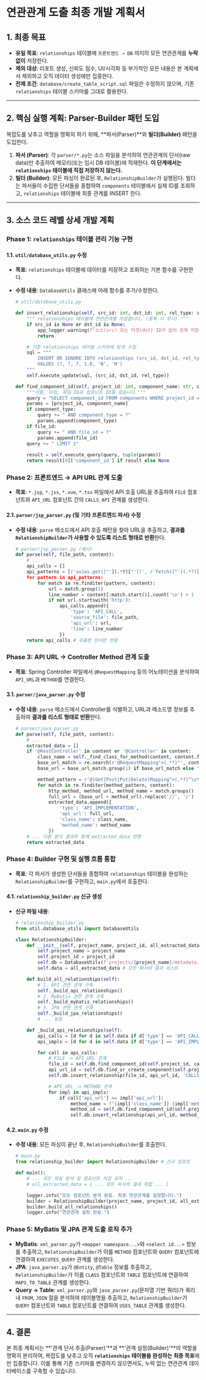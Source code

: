 # 연관관계 도출 최종 개발 계획서

## 1. 최종 목표

- **유일 목표**: `relationships` 테이블에 `프론트엔드 → DB` 까지의 모든 연관관계를 **누락 없이** 저장한다.
- **제외 대상**: 리포트 생성, 신뢰도 점수, UI/시각화 등 부가적인 모든 내용은 본 계획에서 제외하고 오직 데이터 생성에만 집중한다.
- **전제 조건**: `database/create_table_script.sql` 파일은 수정하지 않으며, 기존 `relationships` 테이블 스키마를 그대로 활용한다.

---

## 2. 핵심 실행 계획: Parser-Builder 패턴 도입

복잡도를 낮추고 역할을 명확히 하기 위해, **파서(Parser)**와 **빌더(Builder)** 패턴을 도입한다.

1.  **파서 (Parser)**: 각 `parser/*.py`는 소스 파일을 분석하여 연관관계의 단서(raw data)만 추출하여 메모리(또는 임시 DB 테이블)에 적재한다. **이 단계에서는 `relationships` 테이블에 직접 저장하지 않는다.**
2.  **빌더 (Builder)**: 모든 파싱이 완료된 후, `RelationshipBuilder`가 실행된다. 빌더는 파서들이 수집한 단서들을 종합하여 `components` 테이블에서 실제 ID를 조회하고, `relationships` 테이블에 최종 관계를 INSERT 한다.

---

## 3. 소스 코드 레벨 상세 개발 계획

### **Phase 1: `relationships` 테이블 관리 기능 구현**

#### **1.1. `util/database_utils.py` 수정**

-   **목표**: `relationships` 테이블에 데이터를 저장하고 조회하는 기본 함수를 구현한다.
-   **수정 내용**: `DatabaseUtils` 클래스에 아래 함수를 추가/수정한다.

    ```python
    # util/database_utils.py

    def insert_relationship(self, src_id: int, dst_id: int, rel_type: str, line_number: int = None):
        """ relationships 테이블에 연관관계를 저장합니다. (중복 시 무시) """
        if src_id is None or dst_id is None:
            app_logger.warning(f"소스(src) 또는 타겟(dst) ID가 없어 관계 저장을 건너뜁니다: {rel_type}")
            return

        # 기존 relationships 테이블 스키마에 맞게 수정
        sql = """
            INSERT OR IGNORE INTO relationships (src_id, dst_id, rel_type, confidence, has_error, del_yn)
            VALUES (?, ?, ?, 1.0, 'N', 'N')
        """
        self.execute_update(sql, (src_id, dst_id, rel_type))

    def find_component_id(self, project_id: int, component_name: str, component_type: str = None, file_id: int = None) -> Optional[int]:
        """이름, 타입, 파일 ID로 컴포넌트 ID를 찾습니다."""
        query = "SELECT component_id FROM components WHERE project_id = ? AND component_name = ?"
        params = [project_id, component_name]
        if component_type:
            query += " AND component_type = ?"
            params.append(component_type)
        if file_id:
            query += " AND file_id = ?"
            params.append(file_id)
        query += " LIMIT 1"
        
        result = self.execute_query(query, tuple(params))
        return result[0]['component_id'] if result else None
    ```

### **Phase 2: 프론트엔드 → API URL 관계 도출**

-   **목표**: `*.jsp`, `*.jsx`, `*.vue`, `*.tsx` 파일에서 API 호출 URL을 추출하여 `FILE` 컴포넌트와 `API_URL` 컴포넌트 간의 `CALLS_API` 관계를 생성한다.

#### **2.1. `parser/jsp_parser.py` (및 기타 프론트엔드 파서) 수정**

-   **수정 내용**: `parse` 메소드에서 API 호출 패턴을 찾아 URL을 추출하고, **결과를 `RelationshipBuilder`가 사용할 수 있도록 리스트 형태로 반환**한다.

    ```python
    # parser/jsp_parser.py (예시)
    def parse(self, file_path, content):
        # ...
        api_calls = []
        api_patterns = [r'axios.get(["'](.*?)["'])', r'fetch(["'](.*?)["'])']
        for pattern in api_patterns:
            for match in re.finditer(pattern, content):
                url = match.group(1)
                line_number = content[:match.start()].count('\n') + 1
                if not url.startswith('http'):
                    api_calls.append({
                        'type': 'API_CALL',
                        'source_file': file_path,
                        'api_url': url,
                        'line': line_number
                    })
        return api_calls # 추출한 단서만 반환
    ```

### **Phase 3: API URL → Controller Method 관계 도출**

-   **목표**: Spring Controller 파일에서 `@RequestMapping` 등의 어노테이션을 분석하여 `API_URL`과 `METHOD`를 연결한다.

#### **3.1. `parser/java_parser.py` 수정**

-   **수정 내용**: `parse` 메소드에서 Controller를 식별하고, URL과 메소드명 정보를 추출하여 **결과를 리스트 형태로 반환**한다.

    ```python
    # parser/java_parser.py
    def parse(self, file_path, content):
        # ...
        extracted_data = []
        if '@RestController' in content or '@Controller' in content:
            class_name = self._find_class_for_method(content, content.find('@Controller'))
            base_url_match = re.search(r'@RequestMapping">(.*?)"', content)
            base_url = base_url_match.group(1) if base_url_match else ''

            method_pattern = r'@(Get|Post|Put|Delete)Mapping">(.*?)"\s*[\s\S]*?(\w+)\s*\([^)]*\)'
            for match in re.finditer(method_pattern, content):
                http_method, method_url, method_name = match.groups()
                full_url = (base_url + method_url).replace('//', '/')
                extracted_data.append({
                    'type': 'API_IMPLEMENTATION',
                    'api_url': full_url,
                    'class_name': class_name,
                    'method_name': method_name
                })
        # ... 다른 분석 결과와 함께 extracted_data 반환
        return extracted_data
    ```

### **Phase 4: Builder 구현 및 실행 흐름 통합**

-   **목표**: 각 파서가 생성한 단서들을 종합하여 `relationships` 테이블을 완성하는 `RelationshipBuilder`를 구현하고, `main.py`에서 호출한다.

#### **4.1. `relationship_builder.py` 신규 생성**

-   **신규 파일 내용**:

    ```python
    # relationship_builder.py
    from util.database_utils import DatabaseUtils

    class RelationshipBuilder:
        def __init__(self, project_name, project_id, all_extracted_data):
            self.project_name = project_name
            self.project_id = project_id
            self.db = DatabaseUtils(f'projects/{project_name}/metadata.db')
            self.data = all_extracted_data # 모든 파서의 결과 리스트

        def build_all_relationships(self):
            # 1. API 관련 관계 구축
            self._build_api_relationships()
            # 2. MyBatis 관련 관계 구축
            self._build_mybatis_relationships()
            # 3. JPA 관련 관계 구축
            self._build_jpa_relationships()
            # ... 등등

        def _build_api_relationships(self):
            api_calls = [d for d in self.data if d['type'] == 'API_CALL']
            api_impls = [d for d in self.data if d['type'] == 'API_IMPLEMENTATION']

            for call in api_calls:
                # FILE -> API_URL 관계
                file_id = self.db.find_component_id(self.project_id, call['source_file'], 'FILE')
                api_url_id = self.db.find_or_create_component(self.project_id, call['api_url'], 'API_URL', file_id)
                self.db.insert_relationship(file_id, api_url_id, 'CALLS_API', call['line'])

                # API_URL -> METHOD 관계
                for impl in api_impls:
                    if call['api_url'] == impl['api_url']:
                        method_name = f"{impl['class_name']}.{impl['method_name']}"
                        method_id = self.db.find_component_id(self.project_id, method_name, 'METHOD')
                        self.db.insert_relationship(api_url_id, method_id, 'IMPLEMENTS_API')
    ```

#### **4.2. `main.py` 수정**

-   **수정 내용**: 모든 파싱이 끝난 후, `RelationshipBuilder`를 호출한다.

    ```python
    # main.py
    from relationship_builder import RelationshipBuilder # 신규 임포트

    def main():
        # ... 모든 파일 분석 및 컴포넌트 저장 로직 ...
        # all_extracted_data = [ ... 모든 파서의 결과 취합 ... ]

        logger.info("모든 컴포넌트 분석 완료. 최종 연관관계를 설정합니다.")
        builder = RelationshipBuilder(project_name, project_id, all_extracted_data)
        builder.build_all_relationships()
        logger.info("연관관계 설정 완료.")
    ```

### **Phase 5: MyBatis 및 JPA 관계 도출 로직 추가**

-   **MyBatis**: `xml_parser.py`가 `<mapper namespace...>`와 `<select id...>` 정보를 추출하고, `RelationshipBuilder`가 이를 `METHOD` 컴포넌트와 `QUERY` 컴포넌트에 연결하여 `EXECUTES_QUERY` 관계를 생성한다.
-   **JPA**: `java_parser.py`가 `@Entity`, `@Table` 정보를 추출하고, `RelationshipBuilder`가 이를 `CLASS` 컴포넌트와 `TABLE` 컴포넌트에 연결하여 `MAPS_TO_TABLE` 관계를 생성한다.
-   **Query -> Table**: `xml_parser.py`와 `java_parser.py`(문자열 기반 쿼리)가 쿼리 내 `FROM`, `JOIN` 절을 분석하여 테이블명을 추출하고, `RelationshipBuilder`가 `QUERY` 컴포넌트와 `TABLE` 컴포넌트를 연결하여 `USES_TABLE` 관계를 생성한다.

---

## 4. 결론

본 최종 계획서는 **'관계 단서 추출(Parser)'**과 **'관계 설정(Builder)'**의 역할을 명확히 분리하여, 복잡도를 낮추고 오직 **`relationships` 테이블을 완성하는 최종 목표**에만 집중합니다. 이를 통해 기존 스키마를 변경하지 않으면서도, 누락 없는 연관관계 데이터베이스를 구축할 수 있습니다.
